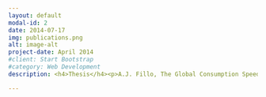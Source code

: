 ```yaml
---
layout: default
modal-id: 2
date: 2014-07-17
img: publications.png
alt: image-alt
project-date: April 2014
#client: Start Bootstrap
#category: Web Development
description: <h4>Thesis</h4><p>A.J. Fillo, The Global Consumption Speeds of Premixed Large-Hydrocarbon Fuel/Air Turbulent Bunsen Flames, Master of Science Thesis, Oregon State University Scholars Archive, 2016, URL: <a href="http://hdl.handle.net/1957/60072">test</a></p>

---
```

